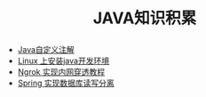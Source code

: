 # <p align="center">JAVA知识积累</p>

- [Java自定义注解](Java自定义注解.md)   
- [Linux 上安装java开发环境](Linux上安装java开发环境.md)   
- [Ngrok 实现内网穿透教程](Ngrok实现内网穿透教程.md)   
- [Spring 实现数据库读写分离](Spring实现数据库读写分离.md)
